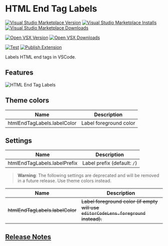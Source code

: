 # HTML End Tag Labels

[![Visual Studio Marketplace Version](https://img.shields.io/visual-studio-marketplace/v/anteprimorac.html-end-tag-labels?label=vs%20marketplace)](https://marketplace.visualstudio.com/items?itemName=anteprimorac.html-end-tag-labels) [![Visual Studio Marketplace Installs](https://img.shields.io/visual-studio-marketplace/i/anteprimorac.html-end-tag-labels?label=vs%20marketplace%20installs)](https://marketplace.visualstudio.com/items?itemName=anteprimorac.html-end-tag-labels) [![Visual Studio Marketplace Downloads](https://img.shields.io/visual-studio-marketplace/d/anteprimorac.html-end-tag-labels?label=vs%20marketplace%20downloads)](https://marketplace.visualstudio.com/items?itemName=anteprimorac.html-end-tag-labels)

[![Open VSX Version](https://img.shields.io/open-vsx/v/anteprimorac/html-end-tag-labels)](https://open-vsx.org/extension/anteprimorac/html-end-tag-labels) [![Open VSX Downloads](https://img.shields.io/open-vsx/dt/anteprimorac/html-end-tag-labels?label=open%20vsx%20downloads)](https://open-vsx.org/extension/anteprimorac/html-end-tag-labels)

[![Test](https://github.com/anteprimorac/vscode-html-end-tag-labels/workflows/Test/badge.svg)](https://github.com/anteprimorac/vscode-html-end-tag-labels/actions?query=workflow%3ATest) [![Publish Extension](https://github.com/anteprimorac/vscode-html-end-tag-labels/workflows/Publish%20Extension/badge.svg)](https://github.com/anteprimorac/vscode-html-end-tag-labels/actions?query=workflow%3A%22Publish+Extension%22)

Labels HTML end tags in VSCode.

## Features

![HTML End Tag Labels](images/screenshot-1.png)

## Theme colors

| Name                        | Description            |
| --------------------------- | ---------------------- |
| htmlEndTagLabels.labelColor | Label foreground color |

## Settings

| Name                         | Description                 |
| ---------------------------- | --------------------------- |
| htmlEndTagLabels.labelPrefix | Label prefix (default: `/`) |

> **Warning**: The following settings are deprecated and will be removed in a future release. Use theme colors instead.

| Name                            | Description                                                                         |
| ------------------------------- | ----------------------------------------------------------------------------------- |
| ~~htmlEndTagLabels.labelColor~~ | ~~Label foreground color (if empty will use `editorCodeLens.foreground` instead).~~ |

## [Release Notes](CHANGELOG.md)
